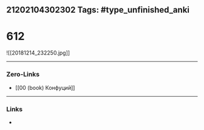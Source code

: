 21202104302302
Tags: #type_unfinished_anki
---
# 612

![[20181214_232250.jpg]]

---
### Zero-Links
- [[00 (book) Конфуций]]
---
### Links
-